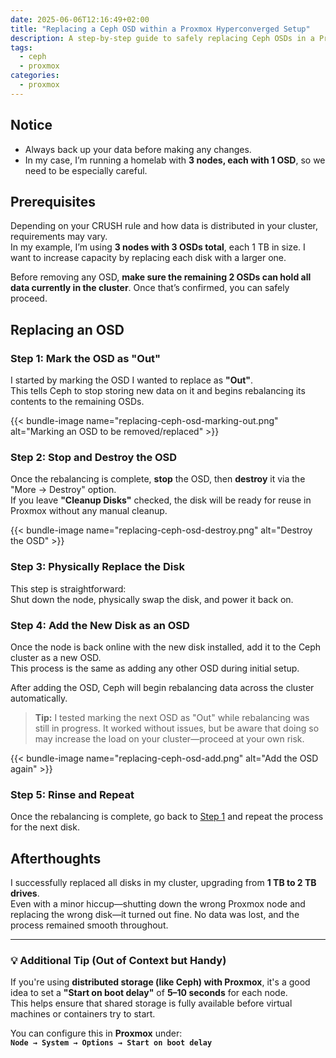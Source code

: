 ```yaml
---
date: 2025-06-06T12:16:49+02:00
title: "Replacing a Ceph OSD within a Proxmox Hyperconverged Setup"
description: A step-by-step guide to safely replacing Ceph OSDs in a Proxmox homelab cluster. Learn how to mark OSDs out, handle disk replacement, and avoid data loss while upgrading storage capacity.
tags:
  - ceph
  - proxmox
categories:
  - proxmox
---
```


## Notice

- Always back up your data before making any changes.
- In my case, I’m running a homelab with **3 nodes, each with 1 OSD**, so we need to be especially careful.

## Prerequisites

Depending on your CRUSH rule and how data is distributed in your cluster, requirements may vary.  
In my example, I’m using **3 nodes with 3 OSDs total**, each 1 TB in size. I want to increase capacity by replacing each disk with a larger one.

Before removing any OSD, **make sure the remaining 2 OSDs can hold all data currently in the cluster**. Once that’s confirmed, you can safely proceed.

## Replacing an OSD

### Step 1: Mark the OSD as "Out"

I started by marking the OSD I wanted to replace as **"Out"**.  
This tells Ceph to stop storing new data on it and begins rebalancing its contents to the remaining OSDs.

{{< bundle-image name="replacing-ceph-osd-marking-out.png" alt="Marking an OSD to be removed/replaced" >}}

### Step 2: Stop and Destroy the OSD

Once the rebalancing is complete, **stop** the OSD, then **destroy** it via the "More → Destroy" option.  
If you leave **"Cleanup Disks"** checked, the disk will be ready for reuse in Proxmox without any manual cleanup.

{{< bundle-image name="replacing-ceph-osd-destroy.png" alt="Destroy the OSD" >}}

### Step 3: Physically Replace the Disk

This step is straightforward:  
Shut down the node, physically swap the disk, and power it back on.

### Step 4: Add the New Disk as an OSD

Once the node is back online with the new disk installed, add it to the Ceph cluster as a new OSD.  
This process is the same as adding any other OSD during initial setup.

After adding the OSD, Ceph will begin rebalancing data across the cluster automatically.

> **Tip:** I tested marking the next OSD as "Out" while rebalancing was still in progress. It worked without issues, but be aware that doing so may increase the load on your cluster—proceed at your own risk.

{{< bundle-image name="replacing-ceph-osd-add.png" alt="Add the OSD again" >}}

### Step 5: Rinse and Repeat

Once the rebalancing is complete, go back to [Step 1](#step-1-mark-the-osd-as-out) and repeat the process for the next disk.

## Afterthoughts

I successfully replaced all disks in my cluster, upgrading from **1 TB to 2 TB drives**.  
Even with a minor hiccup—shutting down the wrong Proxmox node and replacing the wrong disk—it turned out fine. No data was lost, and the process remained smooth throughout.

---

### 💡 Additional Tip (Out of Context but Handy)

If you're using **distributed storage (like Ceph) with Proxmox**, it's a good idea to set a **"Start on boot delay"** of **5–10 seconds** for each node.  
This helps ensure that shared storage is fully available before virtual machines or containers try to start.

You can configure this in **Proxmox** under:  
**`Node → System → Options → Start on boot delay`**
